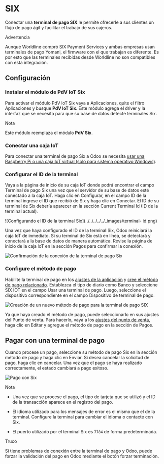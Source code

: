 # SIX

Conectar una **terminal de pago SIX** le permite ofrecerle a sus clientes un
flujo de pago ágil y facilitar el trabajo de sus cajeros.

Advertencia

Aunque Worldline compró SIX Payment Services y ambas empresas usan terminales
de pago Yomani, el firmware con el que trabajan es diferente. Es por esto que
las terminales recibidas desde Worldline no son compatibles con esta
integración.

## Configuración

### Instalar el módulo de PdV IoT Six

Para activar el módulo PdV IoT Six vaya a Aplicaciones, quite el filtro
Aplicaciones y busque **PdV IoT Six**. Este módulo agrega el driver y la
interfaz que se necesita para que su base de datos detecte terminales Six.

Nota

Este módulo reemplaza el módulo **PdV Six**.

### Conectar una caja IoT

Para conectar una terminal de pago Six a Odoo se necesita [usar una Raspberry
Pi o una caja IoT virtual (solo para sistema operativo
Windows)](../../../../general/iot/config/connect.html).

### Configurar el ID de la terminal

Vaya a la página de inicio de su caja IoT donde podrá encontrar el campo
Terminal de pago Six una vez que el servidor de su base de datos esté
conectado a la caja IoT. Haga clic en Configurar, en el campo ID de la
terminal ingrese el ID que recibió de Six y haga clic en Conectar. El ID de su
terminal de Six debería aparecer en la sección Current Terminal Id (ID de la
terminal actual).

![Configurando el ID de la terminal Six](../../../../../_images/terminal-
id.png)

Una vez que haya configurado el ID de la terminal Six, Odoo reiniciará la caja
IoT de inmediato. Si su terminal de Six está en línea, se detectará y
conectará a la base de datos de manera automática. Revise la página de inicio
de la caja IoT en la sección Pagos para confirmar la conexión.

![Confirmación de la conexión de la terminal de pago
Six](../../../../../_images/id-configured.png)

### Configure el método de pago

Habilite la terminal de pago en los [ajustes de la
aplicación](../../configuration.html#configuration-settings) y [cree el método
de pago relacionado](../../payment_methods.html). Establezca el tipo de diario
como Banco y seleccione SIX IOT en el campo Usar una terminal de pago. Luego,
seleccione el dispositivo correspondiente en el campo Dispositivo de terminal
de pago.

![Creación de un nuevo método de pago para la terminal de pago
SIX](../../../../../_images/new-payment-method.png)

Ya que haya creado el método de pago, puede seleccionarlo en sus ajustes del
Punto de venta. Para hacerlo, vaya a los [ajustes del punto de
venta](../../configuration.html#configuration-settings), haga clic en Editar y
agregue el método de pago en la sección de Pagos.

## Pagar con una terminal de pago

Cuando procese un pago, seleccione su método de pago Six en la sección método
de pago y haga clic en Enviar. Si desea cancelar la solicitud de pago, haga
clic en cancelar. Una vez que el pago se haya realizado correctamente, el
estado cambiará a pago exitoso.

![Pago con Six](../../../../../_images/payment.png)

Nota

  * Una vez que se procese el pago, el tipo de tarjeta que se utilizó y el ID de la transacción aparece en el registro del pago.

  * El idioma utilizado para los mensajes de error es el mismo que el de la terminal. Configure la terminal para cambiar el idioma o contacte con Six.

  * El puerto utilizado por el terminal Six es `7784` de forma predeterminada.

Truco

Si tiene problemas de conexión entre la terminal de pago y Odoo, puede forzar
la validación del pago en Odoo mediante el botón forzar terminación.

